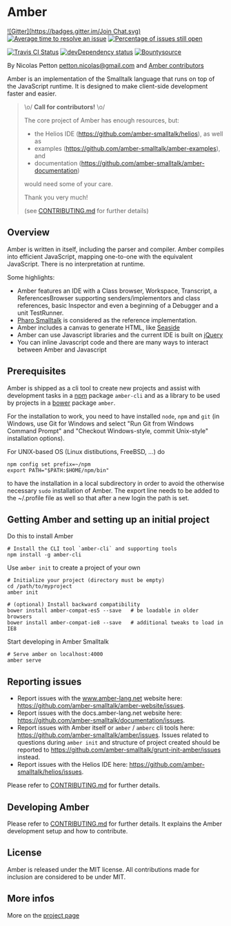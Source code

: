 Amber
====

[![Gitter](https://badges.gitter.im/Join Chat.svg)](https://gitter.im/amber-smalltalk/amber?utm_source=badge&utm_medium=badge&utm_campaign=pr-badge&utm_content=badge) [![Average time to resolve an issue](http://isitmaintained.com/badge/resolution/amber-smalltalk/amber.svg)](http://isitmaintained.com/project/amber-smalltalk/amber "Average time to resolve an issue")
[![Percentage of issues still open](http://isitmaintained.com/badge/open/amber-smalltalk/amber.svg)](http://isitmaintained.com/project/amber-smalltalk/amber "Percentage of issues still open")

[![Travis CI Status](https://secure.travis-ci.org/amber-smalltalk/amber.png)](https://travis-ci.org/#!/amber-smalltalk/amber) [![devDependency status](https://david-dm.org/amber-smalltalk/amber/dev-status.svg?style=flat)](https://david-dm.org/amber-smalltalk/amber#info=devDependencies) [![Bountysource](https://www.bountysource.com/badge/team?team_id=19271&style=raised)](https://www.bountysource.com/teams/amber-smalltalk?utm_source=amber-smalltalk&utm_medium=shield&utm_campaign=raised)


By Nicolas Petton <petton.nicolas@gmail.com> and [Amber contributors](https://github.com/amber-smalltalk/amber/contributors)

Amber is an implementation of the Smalltalk language that runs on top of the JavaScript runtime. It is designed to make client-side development faster and easier.

> \o/ **Call for contributors!**  \o/
>
> The core project of Amber has enough resources, but:
> - the Helios IDE (https://github.com/amber-smalltalk/helios), as well as
> - examples (https://github.com/amber-smalltalk/amber-examples), and
> - documentation (https://github.com/amber-smalltalk/amber-documentation)
>
> would need some of your care.
>
> Thank you very much!
>
> (see [CONTRIBUTING.md](CONTRIBUTING.md) for further details)


Overview
--------

Amber is written in itself, including the parser and compiler. Amber compiles into efficient JavaScript, mapping one-to-one with the equivalent JavaScript. There is no interpretation at runtime.

Some highlights:

-    Amber features an IDE with a Class browser, Workspace, Transcript, a ReferencesBrowser supporting senders/implementors and class references, basic Inspector and even a beginning of a Debugger and a unit TestRunner.
-    [Pharo Smalltalk](http://www.pharo-project.org) is considered as the reference implementation.
-    Amber includes a canvas to generate HTML, like [Seaside](http://www.seaside.st)
-    Amber can use Javascript libraries and the current IDE is built on [jQuery](http://www.jquery.com)
-    You can inline Javascript code and there are many ways to interact between Amber and Javascript


Prerequisites
-------------

Amber is shipped as a cli tool to create new projects and assist with development tasks in a [npm](http://npmjs.org) package  `amber-cli`
and as a library to be used by projects in a [bower](https://github.com/bower/bower) package `amber`.

For the installation to work, you need to have installed `node`, `npm` and `git` (in Windows, use Git for Windows and select "Run Git from Windows Command Prompt" and "Checkout Windows-style, commit Unix-style" installation options).

For UNIX-based OS (Linux distibutions, FreeBSD, ...) do

    npm config set prefix=~/npm
    export PATH="$PATH:$HOME/npm/bin"
   
to have the installation in a local subdirectory in order to avoid the otherwise necessary ``sudo`` installation of Amber. The export line needs to be added to the ~/.profile file as well so that after a new login the path is set.



Getting Amber and setting up an initial project
-----------------------------------------------

Do this to install Amber

    # Install the CLI tool `amber-cli` and supporting tools
    npm install -g amber-cli


Use ``amber init``  to create a project of your own

    # Initialize your project (directory must be empty)
    cd /path/to/myproject
    amber init

    # (optional) Install backward compatibility
    bower install amber-compat-es5 --save   # be loadable in older browsers
    bower install amber-compat-ie8 --save   # additional tweaks to load in IE8


Start developing in Amber Smalltalk

    # Serve amber on localhost:4000
    amber serve



Reporting issues
--------------

  - Report issues with the www.amber-lang.net website here: https://github.com/amber-smalltalk/amber-website/issues.
  - Report issues with the docs.amber-lang.net website here: https://github.com/amber-smalltalk/documentation/issues.
  - Report issues with Amber itself or `amber` / `amberc` cli tools here: https://github.com/amber-smalltalk/amber/issues.
Issues related to questions during `amber init` and structure of project created should be reported
to https://github.com/amber-smalltalk/grunt-init-amber/issues instead.
  - Report issues with the Helios IDE here: https://github.com/amber-smalltalk/helios/issues.

Please refer to [CONTRIBUTING.md](CONTRIBUTING.md) for further details.


Developing Amber
--------------

Please refer to [CONTRIBUTING.md](CONTRIBUTING.md) for further details.
It explains the Amber development setup and how to contribute.


License
-------

Amber is released under the MIT license. All contributions made for inclusion are considered to be under MIT.


More infos
----------

More on the [project page](http://amber-lang.net)
